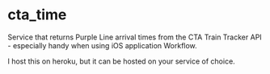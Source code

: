 # cta_time
Service that returns Purple Line arrival times from the CTA Train Tracker API  - especially handy when using iOS application Workflow.

I host this on heroku, but it can be hosted on your service of choice.
